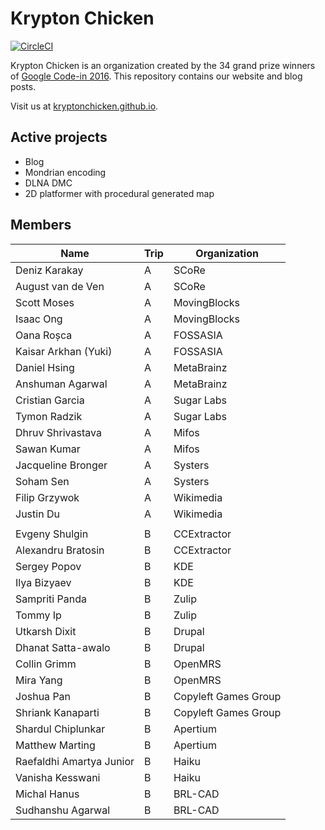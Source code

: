 # Krypton Chicken

[![CircleCI][build_status]][circleci_link]

Krypton Chicken is an organization created by the 34 grand prize winners of
[Google Code-in 2016](https://developers.google.com/open-source/gci/).
This repository contains our website and blog posts.

Visit us at [kryptonchicken.github.io][link].

## Active projects

- Blog
- Mondrian encoding
- DLNA DMC
- 2D platformer with procedural generated map

## Members

Name                     | Trip | Organization
------------------------ | ---- | --------------------
Deniz Karakay            | A    | SCoRe
August van de Ven        | A    | SCoRe
Scott Moses              | A    | MovingBlocks
Isaac Ong                | A    | MovingBlocks
Oana Roșca               | A    | FOSSASIA
Kaisar Arkhan (Yuki)     | A    | FOSSASIA
Daniel Hsing             | A    | MetaBrainz
Anshuman Agarwal         | A    | MetaBrainz
Cristian Garcia          | A    | Sugar Labs
Tymon Radzik             | A    | Sugar Labs
Dhruv Shrivastava        | A    | Mifos
Sawan Kumar              | A    | Mifos
Jacqueline Bronger       | A    | Systers
Soham Sen                | A    | Systers
Filip Grzywok            | A    | Wikimedia
Justin Du                | A    | Wikimedia
                         |      |
Evgeny Shulgin           | B    | CCExtractor
Alexandru Bratosin       | B    | CCExtractor
Sergey Popov             | B    | KDE
Ilya Bizyaev             | B    | KDE
Sampriti Panda           | B    | Zulip
Tommy Ip                 | B    | Zulip
Utkarsh Dixit            | B    | Drupal
Dhanat Satta-awalo       | B    | Drupal
Collin Grimm             | B    | OpenMRS
Mira Yang                | B    | OpenMRS
Joshua Pan               | B    | Copyleft Games Group
Shriank Kanaparti        | B    | Copyleft Games Group
Shardul Chiplunkar       | B    | Apertium
Matthew Marting          | B    | Apertium
Raefaldhi Amartya Junior | B    | Haiku
Vanisha Kesswani         | B    | Haiku
Michal Hanus             | B    | BRL-CAD
Sudhanshu Agarwal        | B    | BRL-CAD

[build_status]: https://circleci.com/gh/KryptonChicken/kryptonchicken.github.io.svg?style=svg
[circleci_link]: https://circleci.com/gh/KryptonChicken/kryptonchicken.github.io
[link]: https://kryptonchicken.github.io/
